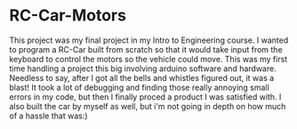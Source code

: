 # RC-Car-Motors

This project was my final project in my Intro to Engineering course. I wanted to program a RC-Car built from scratch so that it would take input from the keyboard to control the 
motors so the vehicle could move. This was my first time handling a project this big involving arduino software and hardware. Needless to say, after I got all 
the bells and whistles figured out, it was a blast! It took a lot of debugging and finding those really annoying small errors in my code, but then I finally 
proced a product I was satisfied with. I also built the car by myself as well, but i'm not going in depth on how much of a hassle that was:)
